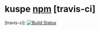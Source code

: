 # kuspe [npm] [travis-ci]


[npm]: ![npm](https://img.shields.io/npm/v/0.1.0-alpha.2.svg?style=flat-square)
[travis-ci]: [![Build Status](https://travis-ci.org/buosseph/kuspe.svg?branch=develop)](https://travis-ci.org/buosseph/kuspe)

